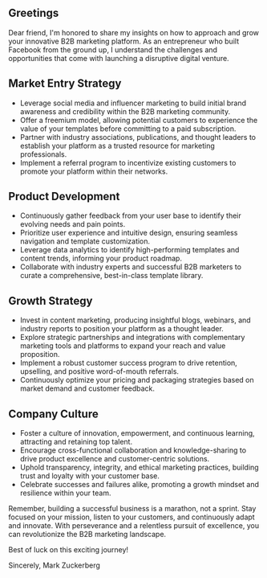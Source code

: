 ## Greetings

Dear friend, I'm honored to share my insights on how to approach and grow your innovative B2B marketing platform. As an entrepreneur who built Facebook from the ground up, I understand the challenges and opportunities that come with launching a disruptive digital venture.

## Market Entry Strategy

- Leverage social media and influencer marketing to build initial brand awareness and credibility within the B2B marketing community.
- Offer a freemium model, allowing potential customers to experience the value of your templates before committing to a paid subscription.
- Partner with industry associations, publications, and thought leaders to establish your platform as a trusted resource for marketing professionals.
- Implement a referral program to incentivize existing customers to promote your platform within their networks.

## Product Development

- Continuously gather feedback from your user base to identify their evolving needs and pain points.
- Prioritize user experience and intuitive design, ensuring seamless navigation and template customization.
- Leverage data analytics to identify high-performing templates and content trends, informing your product roadmap.
- Collaborate with industry experts and successful B2B marketers to curate a comprehensive, best-in-class template library.

## Growth Strategy

- Invest in content marketing, producing insightful blogs, webinars, and industry reports to position your platform as a thought leader.
- Explore strategic partnerships and integrations with complementary marketing tools and platforms to expand your reach and value proposition.
- Implement a robust customer success program to drive retention, upselling, and positive word-of-mouth referrals.
- Continuously optimize your pricing and packaging strategies based on market demand and customer feedback.

## Company Culture

- Foster a culture of innovation, empowerment, and continuous learning, attracting and retaining top talent.
- Encourage cross-functional collaboration and knowledge-sharing to drive product excellence and customer-centric solutions.
- Uphold transparency, integrity, and ethical marketing practices, building trust and loyalty with your customer base.
- Celebrate successes and failures alike, promoting a growth mindset and resilience within your team.

Remember, building a successful business is a marathon, not a sprint. Stay focused on your mission, listen to your customers, and continuously adapt and innovate. With perseverance and a relentless pursuit of excellence, you can revolutionize the B2B marketing landscape.

Best of luck on this exciting journey!

Sincerely,
Mark Zuckerberg